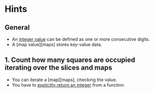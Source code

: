 # Hints

## General

- An [integer value][integers] can be defined as one or more consecutive digits.
- A [map value][maps] stores key-value data.

## 1. Count how many squares are occupied iterating over the slices and maps

- You can iterate a [map][maps], checking the value.
- You have to [explicitly return an integer][return] from a function.

[functions]: https://golang.org/ref/spec#Function_declarations
[return]: https://golang.org/ref/spec#Return_statements
[operators]: https://golang.org/ref/spec#Operators
[integers]: https://golang.org/ref/spec#Integer_literals
[calls]: https://golang.org/ref/spec#Calls